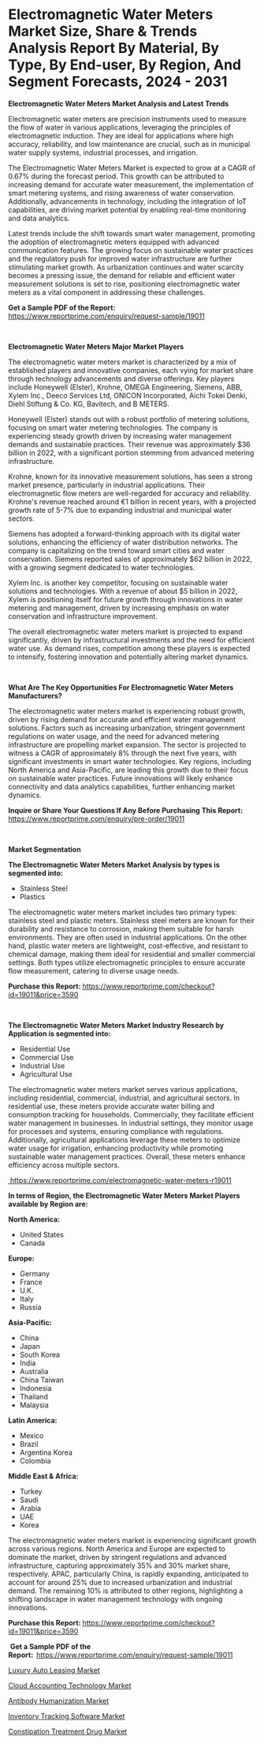 <p><h1>Electromagnetic Water Meters Market Size, Share & Trends Analysis Report By Material, By Type, By End-user, By Region, And Segment Forecasts, 2024 - 2031</h1></p><p><strong>Electromagnetic Water Meters Market Analysis and Latest Trends</strong></p>
<p><p>Electromagnetic water meters are precision instruments used to measure the flow of water in various applications, leveraging the principles of electromagnetic induction. They are ideal for applications where high accuracy, reliability, and low maintenance are crucial, such as in municipal water supply systems, industrial processes, and irrigation. </p><p>The Electromagnetic Water Meters Market is expected to grow at a CAGR of 0.67% during the forecast period. This growth can be attributed to increasing demand for accurate water measurement, the implementation of smart metering systems, and rising awareness of water conservation. Additionally, advancements in technology, including the integration of IoT capabilities, are driving market potential by enabling real-time monitoring and data analytics.</p><p>Latest trends include the shift towards smart water management, promoting the adoption of electromagnetic meters equipped with advanced communication features. The growing focus on sustainable water practices and the regulatory push for improved water infrastructure are further stimulating market growth. As urbanization continues and water scarcity becomes a pressing issue, the demand for reliable and efficient water measurement solutions is set to rise, positioning electromagnetic water meters as a vital component in addressing these challenges.</p></p>
<p><strong>Get a Sample PDF of the Report:&nbsp;</strong> <a href="https://www.reportprime.com/enquiry/request-sample/19011?utm_campaign=1088&utm_medium=2&utm_source=Github&utm_content=ia&utm_term=22112024&utm_id=electromagnetic-water-meters">https://www.reportprime.com/enquiry/request-sample/19011</a></p>
<p>&nbsp;</p>
<p><strong>Electromagnetic Water Meters Major Market Players</strong></p>
<p><p>The electromagnetic water meters market is characterized by a mix of established players and innovative companies, each vying for market share through technology advancements and diverse offerings. Key players include Honeywell (Elster), Krohne, OMEGA Engineering, Siemens, ABB, Xylem Inc., Deeco Services Ltd, ONICON Incorporated, Aichi Tokei Denki, Diehl Stiftung & Co. KG, Bavitech, and B METERS.</p><p>Honeywell (Elster) stands out with a robust portfolio of metering solutions, focusing on smart water metering technologies. The company is experiencing steady growth driven by increasing water management demands and sustainable practices. Their revenue was approximately $36 billion in 2022, with a significant portion stemming from advanced metering infrastructure.</p><p>Krohne, known for its innovative measurement solutions, has seen a strong market presence, particularly in industrial applications. Their electromagnetic flow meters are well-regarded for accuracy and reliability. Krohne's revenue reached around €1 billion in recent years, with a projected growth rate of 5-7% due to expanding industrial and municipal water sectors.</p><p>Siemens has adopted a forward-thinking approach with its digital water solutions, enhancing the efficiency of water distribution networks. The company is capitalizing on the trend toward smart cities and water conservation. Siemens reported sales of approximately $62 billion in 2022, with a growing segment dedicated to water technologies.</p><p>Xylem Inc. is another key competitor, focusing on sustainable water solutions and technologies. With a revenue of about $5 billion in 2022, Xylem is positioning itself for future growth through innovations in water metering and management, driven by increasing emphasis on water conservation and infrastructure improvement.</p><p>The overall electromagnetic water meters market is projected to expand significantly, driven by infrastructural investments and the need for efficient water use. As demand rises, competition among these players is expected to intensify, fostering innovation and potentially altering market dynamics.</p></p>
<p>&nbsp;</p>
<p><strong>What Are The Key Opportunities For Electromagnetic Water Meters Manufacturers?</strong></p>
<p><p>The electromagnetic water meters market is experiencing robust growth, driven by rising demand for accurate and efficient water management solutions. Factors such as increasing urbanization, stringent government regulations on water usage, and the need for advanced metering infrastructure are propelling market expansion. The sector is projected to witness a CAGR of approximately 8% through the next five years, with significant investments in smart water technologies. Key regions, including North America and Asia-Pacific, are leading this growth due to their focus on sustainable water practices. Future innovations will likely enhance connectivity and data analytics capabilities, further enhancing market dynamics.</p></p>
<p><strong>Inquire or Share Your Questions If Any Before Purchasing This Report:</strong> <a href="https://www.reportprime.com/enquiry/pre-order/19011?utm_campaign=1088&utm_medium=2&utm_source=Github&utm_content=ia&utm_term=22112024&utm_id=electromagnetic-water-meters">https://www.reportprime.com/enquiry/pre-order/19011</a></p>
<p>&nbsp;</p>
<p><strong>Market Segmentation</strong></p>
<p><strong>The Electromagnetic Water Meters Market Analysis by types is segmented into:</strong></p>
<p><ul><li>Stainless Steel</li><li>Plastics</li></ul></p>
<p><p>The electromagnetic water meters market includes two primary types: stainless steel and plastic meters. Stainless steel meters are known for their durability and resistance to corrosion, making them suitable for harsh environments. They are often used in industrial applications. On the other hand, plastic water meters are lightweight, cost-effective, and resistant to chemical damage, making them ideal for residential and smaller commercial settings. Both types utilize electromagnetic principles to ensure accurate flow measurement, catering to diverse usage needs.</p></p>
<p><strong>Purchase this Report:&nbsp;</strong><a href="https://www.reportprime.com/checkout?id=19011&price=3590&utm_campaign=1088&utm_medium=2&utm_source=Github&utm_content=ia&utm_term=22112024&utm_id=electromagnetic-water-meters">https://www.reportprime.com/checkout?id=19011&price=3590</a></p>
<p>&nbsp;</p>
<p><strong>The Electromagnetic Water Meters Market Industry Research by Application is segmented into:</strong></p>
<p><ul><li>Residential Use</li><li>Commercial Use</li><li>Industrial Use</li><li>Agricultural Use</li></ul></p>
<p><p>The electromagnetic water meters market serves various applications, including residential, commercial, industrial, and agricultural sectors. In residential use, these meters provide accurate water billing and consumption tracking for households. Commercially, they facilitate efficient water management in businesses. In industrial settings, they monitor usage for processes and systems, ensuring compliance with regulations. Additionally, agricultural applications leverage these meters to optimize water usage for irrigation, enhancing productivity while promoting sustainable water management practices. Overall, these meters enhance efficiency across multiple sectors.</p></p>
<p><a href="https://www.reportprime.com/electromagnetic-water-meters-r19011?utm_campaign=1088&utm_medium=2&utm_source=Github&utm_content=ia&utm_term=22112024&utm_id=electromagnetic-water-meters">&nbsp;https://www.reportprime.com/electromagnetic-water-meters-r19011</a></p>
<p><strong>In terms of Region, the Electromagnetic Water Meters Market Players available by Region are:</strong></p>
<p>
    <p> <strong> North America: </strong>
        <ul>
            <li>United States</li>
            <li>Canada</li>
        </ul>
        </p> 
    <p> <strong> Europe: </strong>
        <ul>
            <li>Germany</li>
            <li>France</li>
            <li>U.K.</li>
            <li>Italy</li>
            <li>Russia</li>
        </ul>
        </p> 
    <p> <strong> Asia-Pacific: </strong>
        <ul>
            <li>China</li>
            <li>Japan</li>
            <li>South Korea</li>
            <li>India</li>
            <li>Australia</li>
            <li>China Taiwan</li>
            <li>Indonesia</li>
            <li>Thailand</li>
            <li>Malaysia</li>
        </ul>
        </p> 
    <p> <strong> Latin America: </strong>
        <ul>
            <li>Mexico</li>
            <li>Brazil</li>
            <li>Argentina Korea</li>
            <li>Colombia</li>
        </ul>
        </p> 
    <p> <strong> Middle East & Africa: </strong>
        <ul>
            <li>Turkey</li>
            <li>Saudi</li>
            <li>Arabia</li>
            <li>UAE</li>
            <li>Korea</li>
        </ul>
    </p>
    </p>
<p><p>The electromagnetic water meters market is experiencing significant growth across various regions. North America and Europe are expected to dominate the market, driven by stringent regulations and advanced infrastructure, capturing approximately 35% and 30% market share, respectively. APAC, particularly China, is rapidly expanding, anticipated to account for around 25% due to increased urbanization and industrial demand. The remaining 10% is attributed to other regions, highlighting a shifting landscape in water management technology with ongoing innovations.</p></p>
<p><strong>Purchase this Report: </strong><a href="https://www.reportprime.com/checkout?id=19011&price=3590&utm_campaign=1088&utm_medium=2&utm_source=Github&utm_content=ia&utm_term=22112024&utm_id=electromagnetic-water-meters">https://www.reportprime.com/checkout?id=19011&price=3590</a></p>
<p>&nbsp;<strong>Get a Sample PDF of the Report:&nbsp;&nbsp;</strong><a href="https://www.reportprime.com/enquiry/request-sample/19011?utm_campaign=1088&utm_medium=2&utm_source=Github&utm_content=ia&utm_term=22112024&utm_id=electromagnetic-water-meters">https://www.reportprime.com/enquiry/request-sample/19011</a></p>
<p><strong></strong></p>
<p><p><a href="https://www.linkedin.com/pulse/global-luxury-auto-leasing-marketacomprehensive-analysis-market-xjw8e?utm_campaign=1088&utm_medium=2&utm_source=Github&utm_content=ia&utm_term=22112024&utm_id=electromagnetic-water-meters">Luxury Auto Leasing Market</a></p><p><a href="https://www.linkedin.com/pulse/comprehensive-examination-cloud-accounting-technology-market-ksmfe?utm_campaign=1088&utm_medium=2&utm_source=Github&utm_content=ia&utm_term=22112024&utm_id=electromagnetic-water-meters">Cloud Accounting Technology Market</a></p><p><a href="https://issuu.com/reportprime-2/docs/antibody-humanization-market-size-2_cbb42b98e17f57?utm_campaign=1088&utm_medium=2&utm_source=Github&utm_content=ia&utm_term=22112024&utm_id=electromagnetic-water-meters">Antibody Humanization Market</a></p><p><a href="https://www.linkedin.com/pulse/inventory-tracking-software-industry-forecast-market-shifts-jmrse?utm_campaign=1088&utm_medium=2&utm_source=Github&utm_content=ia&utm_term=22112024&utm_id=electromagnetic-water-meters">Inventory Tracking Software Market</a></p><p><a href="https://issuu.com/reportprime-2/docs/constipation-treatment-drug-market-_65e4c4ed1ba477?utm_campaign=1088&utm_medium=2&utm_source=Github&utm_content=ia&utm_term=22112024&utm_id=electromagnetic-water-meters">Constipation Treatment Drug Market</a></p></p>